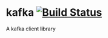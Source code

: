 kafka [![Build Status](https://secure.travis-ci.org/JanHenryNystrom/kafka.png)](http://travis-ci.org/JanHenryNystrom/kafka)
=====

A kafka client library
